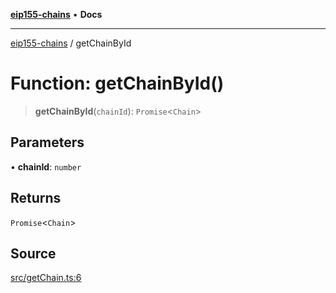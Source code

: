 [**eip155-chains**](../README.md) • **Docs**

***

[eip155-chains](../globals.md) / getChainById

# Function: getChainById()

> **getChainById**(`chainId`): `Promise`\<`Chain`\>

## Parameters

• **chainId**: `number`

## Returns

`Promise`\<`Chain`\>

## Source

[src/getChain.ts:6](https://github.com/ivanzzeth/eip155-chains/blob/885c950cdb1e7424d52ef7df29c0bc9c129fc0c3/src/getChain.ts#L6)
